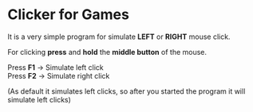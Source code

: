 # Clicker for Games

It is a very simple program for simulate **LEFT** or **RIGHT** mouse click.

For clicking **press** and **hold** the **middle button** of the mouse.

Press **F1** -> Simulate left click 
<br>
Press **F2** -> Simulate right click

(As default it simulates left clicks, so after you started the program it will simulate left clicks)
